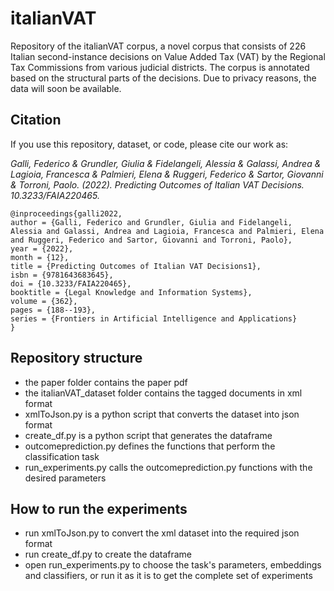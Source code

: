 # italianVAT

Repository of the italianVAT corpus, a novel corpus that consists of 226 Italian second-instance decisions on Value Added Tax (VAT) by the Regional Tax Commissions from various judicial districts.
The corpus is annotated based on the structural parts of the decisions.
Due to privacy reasons, the data will soon be available.


## Citation

If you use this repository, dataset, or code, please cite our work as:

*Galli, Federico & Grundler, Giulia & Fidelangeli, Alessia & Galassi, Andrea & Lagioia, Francesca & Palmieri, Elena & Ruggeri, Federico & Sartor, Giovanni & Torroni, Paolo. (2022). Predicting Outcomes of Italian VAT Decisions. 10.3233/FAIA220465.*

```
@inproceedings{galli2022,
author = {Galli, Federico and Grundler, Giulia and Fidelangeli, Alessia and Galassi, Andrea and Lagioia, Francesca and Palmieri, Elena and Ruggeri, Federico and Sartor, Giovanni and Torroni, Paolo},
year = {2022},
month = {12},
title = {Predicting Outcomes of Italian VAT Decisions1},
isbn = {9781643683645},
doi = {10.3233/FAIA220465},
booktitle = {Legal Knowledge and Information Systems},
volume = {362},
pages = {188--193},
series = {Frontiers in Artificial Intelligence and Applications}
}
```


## Repository structure

* the paper folder contains the paper pdf
* the italianVAT_dataset folder contains the tagged documents in xml format
* xmlToJson.py is a python script that converts the dataset into json format
* create_df.py is a python script that generates the dataframe
* outcomeprediction.py defines the functions that perform the classification task
* run_experiments.py calls the outcomeprediction.py functions with the desired parameters


## How to run the experiments

* run xmlToJson.py to convert the xml dataset into the required json format
* run create_df.py to create the dataframe
* open run_experiments.py to choose the task's parameters, embeddings and classifiers, or run it as it is to get the complete set of experiments
